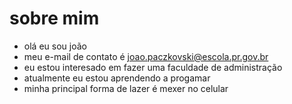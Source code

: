 # sobre mim
- olá eu sou joão
- meu e-mail de contato é joao.paczkovski@escola.pr.gov.br
- eu estou interesado em fazer uma faculdade de administração 
- atualmente eu estou aprendendo a progamar 
- minha principal forma de lazer é mexer no celular
